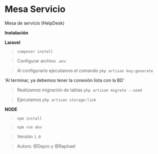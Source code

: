 # Mesa Servicio
Mesa de servicio (HelpDesk)

**Instalación** 

**Laravel**

> `composer install`

> Configurar archivo `.env`

> Al configurarlo ejecutamos el comando `php artisan key:generate`

'Al terminar, ya debemos tener la conexión lista con la BD'

> Realizamos migración de tablas `php artisan migrate --seed`

> Ejecutamos `php artisan storage:link`

**NODE**

> `npm install`

> `npm run dev`

> Versión `1.0`

> Autors: @Dayro y @Raphael
